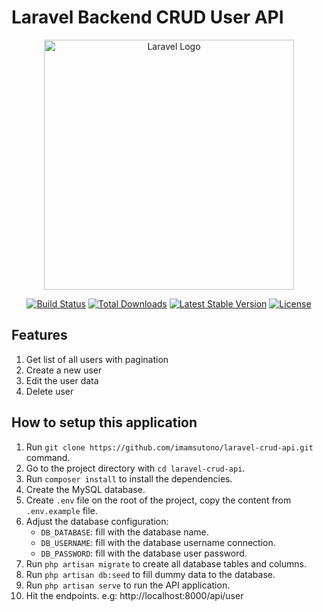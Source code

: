 # Laravel Backend CRUD User API

<p align="center"><a href="https://laravel.com" target="_blank"><img src="https://raw.githubusercontent.com/laravel/art/master/logo-lockup/5%20SVG/2%20CMYK/1%20Full%20Color/laravel-logolockup-cmyk-red.svg" width="400" alt="Laravel Logo"></a></p>

<p align="center">
<a href="https://github.com/laravel/framework/actions"><img src="https://github.com/laravel/framework/workflows/tests/badge.svg" alt="Build Status"></a>
<a href="https://packagist.org/packages/laravel/framework"><img src="https://img.shields.io/packagist/dt/laravel/framework" alt="Total Downloads"></a>
<a href="https://packagist.org/packages/laravel/framework"><img src="https://img.shields.io/packagist/v/laravel/framework" alt="Latest Stable Version"></a>
<a href="https://packagist.org/packages/laravel/framework"><img src="https://img.shields.io/packagist/l/laravel/framework" alt="License"></a>
</p>

## Features
1. Get list of all users with pagination
3. Create a new user
4. Edit the user data
5. Delete user

## How to setup this application
1. Run `git clone https://github.com/imamsutono/laravel-crud-api.git` command.
2. Go to the project directory with `cd laravel-crud-api`.
3. Run `composer install` to install the dependencies.
4. Create the MySQL database.
5. Create `.env` file on the root of the project, copy the content from `.env.example` file.
6. Adjust the database configuration:
    - `DB_DATABASE`: fill with the database name.
    - `DB_USERNAME`: fill with the database username connection.
    - `DB_PASSWORD`: fill with the database user password.
8. Run `php artisan migrate` to create all database tables and columns.
9. Run `php artisan db:seed` to fill dummy data to the database.
10. Run `php artisan serve` to run the API application.
11. Hit the endpoints. e.g: http://localhost:8000/api/user
